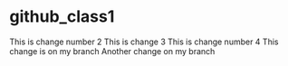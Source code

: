# github_class1
This is change number 2
This is change 3
This is change number 4
This change is on my branch
Another change on my branch